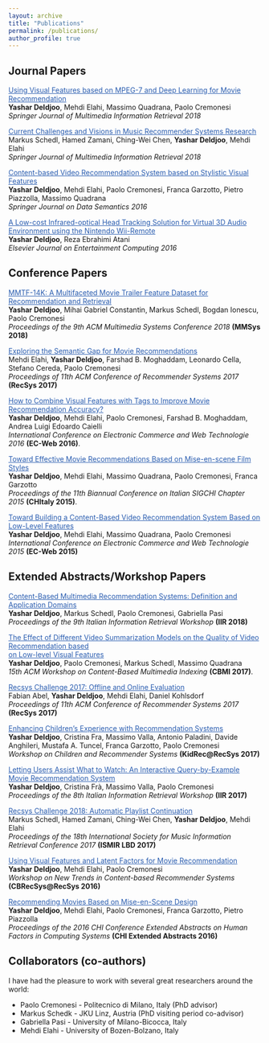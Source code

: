 ```yaml
---
layout: archive
title: "Publications"
permalink: /publications/
author_profile: true
---
```


<h2>Journal Papers</h2>

<a href="https://yasdel.github.io/publication/MMIR18_2" style="color: #2A5DB0">Using Visual Features based on MPEG-7 and Deep Learning for Movie Recommendation </a><br><b>Yashar Deldjoo</b>, Mehdi Elahi, Massimo Quadrana, Paolo Cremonesi <i><br> Springer Journal of Multimedia Information Retrieval 2018 </i>

<a href="https://yasdel.github.io/publication/MMIR18_1" style="color: #2A5DB0">Current Challenges and Visions in Music Recommender Systems Research</a><br>Markus Schedl, Hamed Zamani, Ching-Wei Chen, <b>Yashar Deldjoo</b>, Mehdi Elahi <i><br> Springer Journal of Multimedia Information Retrieval 2018 </i>

<a href="https://yasdel.github.io/publication/JoDS16" style="color: #2A5DB0">Content-based Video Recommendation System based on Stylistic Visual Features</a><br><b>Yashar Deldjoo</b>, Mehdi Elahi, Paolo Cremonesi, Franca Garzotto, Pietro Piazzolla, Massimo Quadrana <br> <i> Springer Journal on Data Semantics 2016 </i>

<a href="https://yasdel.github.io/publication/JoEC16" style="color: #2A5DB0">A Low-cost Infrared-optical Head Tracking Solution for Virtual 3D Audio Environment using the Nintendo Wii-Remote</a><br><b>Yashar Deldjoo</b>, Reza Ebrahimi Atani <br><i> Elsevier Journal on Entertainment Computing 2016 </i>


<h2>Conference Papers</h2>

<a href="https://yasdel.github.io/publication/MMSys18" style="color: #2A5DB0">MMTF-14K: A Multifaceted Movie Trailer Feature Dataset for Recommendation and Retrieval</a><br><b>Yashar Deldjoo</b>, Mihai Gabriel Constantin, Markus Schedl, Bogdan Ionescu, Paolo Cremonesi <br><i> Proceedings of the 9th ACM Multimedia Systems Conference 2018 </i><b>(MMSys 2018)</b>

<a href="https://yasdel.github.io/publication/RecSys17_1" style="color: #2A5DB0">Exploring the Semantic Gap for Movie Recommendations</a><br>Mehdi Elahi, <b>Yashar Deldjoo</b>, Farshad B. Moghaddam, Leonardo Cella, Stefano Cereda, Paolo Cremonesi<br><i> Proceedings of 11th ACM Conference of Recommender Systems 2017 </i><b>(RecSys 2017)</b>

<a href="https://yasdel.github.io/publication/ECWeb16" style="color: #2A5DB0">How to Combine Visual Features with Tags to Improve Movie Recommendation Accuracy?</a><br><b>Yashar Deldjoo</b>,  Mehdi Elahi, Paolo Cremonesi, Farshad B. Moghaddam, Andrea Luigi Edoardo Caielli <br><i> International Conference on Electronic Commerce and Web Technologie 2016 </i><b>(EC-Web 2016)</b>.

<a href="https://yasdel.github.io/publication/ChiItaly15" style="color: #2A5DB0">Toward Effective Movie Recommendations Based on Mise-en-scene Film Styles</a><br><b>Yashar Deldjoo</b>, Mehdi Elahi, Massimo Quadrana, Paolo Cremonesi, Franca Garzotto <br><i> Proceedings of the 11th Biannual Conference on Italian SIGCHI Chapter 2015 </i><b>(CHItaly 2015)</b>.

<a href="https://yasdel.github.io/publication/ECWeb15" style="color: #2A5DB0">Toward Building a Content-Based Video Recommendation System Based on Low-Level Features</a><br><b>Yashar Deldjoo</b>, Mehdi Elahi, Massimo Quadrana, Paolo Cremonesi <br><i> International Conference on Electronic Commerce and Web Technologie 2015 </i><b>(EC-Web 2015)</b>



<h2>Extended Abstracts/Workshop Papers</h2>

<a href="https://yasdel.github.io/publication/IIR18" style="color: #2A5DB0">Content-Based Multimedia Recommendation Systems: Definition and Application Domains</a><br><b>Yashar Deldjoo</b>, Markus Schedl, Paolo Cremonesi, Gabriella Pasi <br> <i>Proceedings of the 9th Italian Information Retrieval Workshop </i><b>(IIR 2018)</b>


<a href="https://yasdel.github.io/publication/CBMI17" style="color: #2A5DB0">The Effect of Different Video Summarization Models on the Quality of Video Recommendation based <br> on Low-level Visual Features</a><br><b>Yashar Deldjoo</b>, Paolo Cremonesi, Markus Schedl, Massimo Quadrana <br><i> 15th ACM Workshop on Content-Based Multimedia Indexing </i><b>(CBMI 2017)</b>.

<a href="https://yasdel.github.io/publication/RecSys17_WS2" style="color: #2A5DB0">Recsys Challenge 2017: Offline and Online Evaluation</a><br>Fabian Abel, <b>Yashar Deldjoo</b>, Mehdi Elahi, Daniel Kohlsdorf<br><i> Proceedings of 11th ACM Conference of Recommender Systems 2017 </i><b>(RecSys 2017)</b>

<a href="https://yasdel.github.io/publication/RecSys17_WS1" style="color: #2A5DB0">Enhancing Children’s Experience with Recommendation Systems</a><br><b>Yashar Deldjoo</b>, Cristina Fra, Massimo Valla, Antonio Paladini, Davide Anghileri, Mustafa A. Tuncel, Franca Garzotto, Paolo Cremonesi <br><i> Workshop on Children and Recommender Systems </i><b>(KidRec@RecSys 2017)</b>

<a href="https://yasdel.github.io/publication/IIR17" style="color: #2A5DB0">Letting Users Assist What to Watch: An Interactive Query-by-Example Movie Recommendation System</a><br><b>Yashar Deldjoo</b>, Cristina Frà, Massimo Valla, Paolo Cremonesi <i> <br> Proceedings of the 8th Italian Information Retrieval Workshop </i><b>(IIR 2017)</b>

<a href="https://yasdel.github.io/publication/ISMIR17" style="color: #2A5DB0">Recsys Challenge 2018: Automatic Playlist Continuation</a><br>Markus Schedl, Hamed Zamani, Ching-Wei Chen, <b>Yashar Deldjoo</b>, Mehdi Elahi <br><i> Proceedings of the 18th International Society for Music Information Retrieval Conference 2017 </i><b>(ISMIR LBD 2017)</b>

<a href="https://yasdel.github.io/publication/RecSys16_WS1" style="color: #2A5DB0">Using Visual Features and Latent Factors for Movie Recommendation</a><br><b>Yashar Deldjoo</b>, Mehdi Elahi, Paolo Cremonesi<br><i> Workshop on New Trends in Content-based Recommender Systems</i><b> (CBRecSys@RecSys 2016)</b>

<a href="https://yasdel.github.io/publication/CHI16" style="color: #2A5DB0">Recommending Movies Based on Mise-en-Scene Design</a><br><b>Yashar Deldjoo</b>, Mehdi Elahi, Paolo Cremonesi, Franca Garzotto, Pietro Piazzolla <i> <br> Proceedings of the 2016 CHI Conference Extended Abstracts on Human Factors in Computing Systems
</i><b> (CHI Extended Abstracts 2016)</b>

<h2>Collaborators (co-authors)</h2>
I have had the pleasure to work with several great researchers around the world:

<ul>
  <li>Paolo Cremonesi - Politecnico di Milano, Italy (PhD advisor)
  <li>Markus Schedk   -  JKU Linz, Austria (PhD visiting period co-advisor)
  <li>Gabriella Pasi  - University of Milano-Bicocca, Italy
  <li>Mehdi Elahi     - University of Bozen-Bolzano, Italy

<ul>
